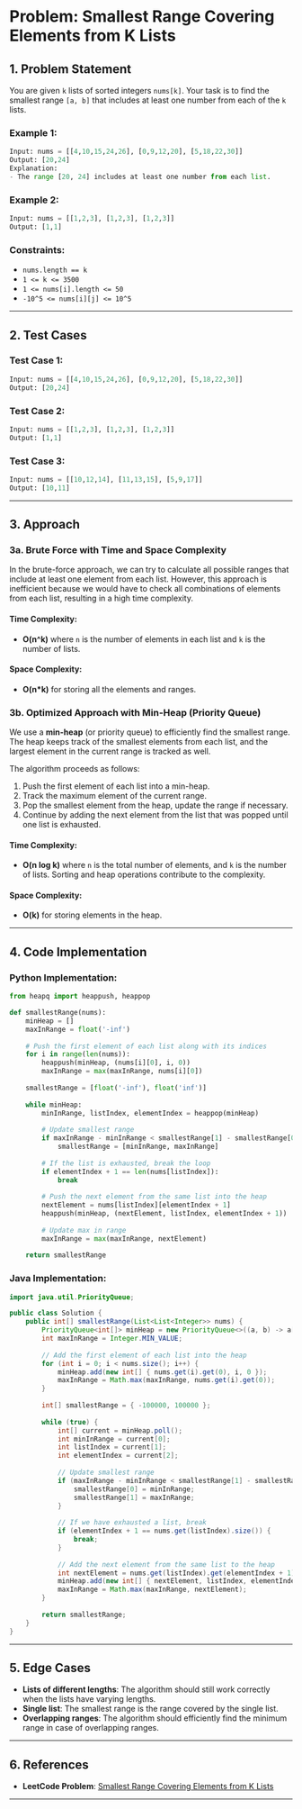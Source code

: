 # Problem: Smallest Range Covering Elements from K Lists

## 1. Problem Statement

You are given `k` lists of sorted integers `nums[k]`. Your task is to find the smallest range `[a, b]` that includes at least one number from each of the `k` lists.

### Example 1:
```python
Input: nums = [[4,10,15,24,26], [0,9,12,20], [5,18,22,30]]
Output: [20,24]
Explanation: 
- The range [20, 24] includes at least one number from each list.
```

### Example 2:
```python
Input: nums = [[1,2,3], [1,2,3], [1,2,3]]
Output: [1,1]
```

### Constraints:
- `nums.length == k`
- `1 <= k <= 3500`
- `1 <= nums[i].length <= 50`
- `-10^5 <= nums[i][j] <= 10^5`

---

## 2. Test Cases

### Test Case 1:
```python
Input: nums = [[4,10,15,24,26], [0,9,12,20], [5,18,22,30]]
Output: [20,24]
```

### Test Case 2:
```python
Input: nums = [[1,2,3], [1,2,3], [1,2,3]]
Output: [1,1]
```

### Test Case 3:
```python
Input: nums = [[10,12,14], [11,13,15], [5,9,17]]
Output: [10,11]
```

---

## 3. Approach

### 3a. Brute Force with Time and Space Complexity

In the brute-force approach, we can try to calculate all possible ranges that include at least one element from each list. However, this approach is inefficient because we would have to check all combinations of elements from each list, resulting in a high time complexity.

#### Time Complexity:
- **O(n^k)** where `n` is the number of elements in each list and `k` is the number of lists.

#### Space Complexity:
- **O(n*k)** for storing all the elements and ranges.

### 3b. Optimized Approach with Min-Heap (Priority Queue)

We use a **min-heap** (or priority queue) to efficiently find the smallest range. The heap keeps track of the smallest elements from each list, and the largest element in the current range is tracked as well. 

The algorithm proceeds as follows:
1. Push the first element of each list into a min-heap.
2. Track the maximum element of the current range.
3. Pop the smallest element from the heap, update the range if necessary.
4. Continue by adding the next element from the list that was popped until one list is exhausted.

#### Time Complexity:
- **O(n log k)** where `n` is the total number of elements, and `k` is the number of lists. Sorting and heap operations contribute to the complexity.

#### Space Complexity:
- **O(k)** for storing elements in the heap.

---

## 4. Code Implementation

### Python Implementation:
```python
from heapq import heappush, heappop

def smallestRange(nums):
    minHeap = []
    maxInRange = float('-inf')
    
    # Push the first element of each list along with its indices
    for i in range(len(nums)):
        heappush(minHeap, (nums[i][0], i, 0))
        maxInRange = max(maxInRange, nums[i][0])
    
    smallestRange = [float('-inf'), float('inf')]
    
    while minHeap:
        minInRange, listIndex, elementIndex = heappop(minHeap)
        
        # Update smallest range
        if maxInRange - minInRange < smallestRange[1] - smallestRange[0]:
            smallestRange = [minInRange, maxInRange]
        
        # If the list is exhausted, break the loop
        if elementIndex + 1 == len(nums[listIndex]):
            break
        
        # Push the next element from the same list into the heap
        nextElement = nums[listIndex][elementIndex + 1]
        heappush(minHeap, (nextElement, listIndex, elementIndex + 1))
        
        # Update max in range
        maxInRange = max(maxInRange, nextElement)
    
    return smallestRange
```

### Java Implementation:
```java
import java.util.PriorityQueue;

public class Solution {
    public int[] smallestRange(List<List<Integer>> nums) {
        PriorityQueue<int[]> minHeap = new PriorityQueue<>((a, b) -> a[0] - b[0]);
        int maxInRange = Integer.MIN_VALUE;
        
        // Add the first element of each list into the heap
        for (int i = 0; i < nums.size(); i++) {
            minHeap.add(new int[] { nums.get(i).get(0), i, 0 });
            maxInRange = Math.max(maxInRange, nums.get(i).get(0));
        }
        
        int[] smallestRange = { -100000, 100000 };
        
        while (true) {
            int[] current = minHeap.poll();
            int minInRange = current[0];
            int listIndex = current[1];
            int elementIndex = current[2];
            
            // Update smallest range
            if (maxInRange - minInRange < smallestRange[1] - smallestRange[0]) {
                smallestRange[0] = minInRange;
                smallestRange[1] = maxInRange;
            }
            
            // If we have exhausted a list, break
            if (elementIndex + 1 == nums.get(listIndex).size()) {
                break;
            }
            
            // Add the next element from the same list to the heap
            int nextElement = nums.get(listIndex).get(elementIndex + 1);
            minHeap.add(new int[] { nextElement, listIndex, elementIndex + 1 });
            maxInRange = Math.max(maxInRange, nextElement);
        }
        
        return smallestRange;
    }
}
```

---

## 5. Edge Cases

- **Lists of different lengths**: The algorithm should still work correctly when the lists have varying lengths.
- **Single list**: The smallest range is the range covered by the single list.
- **Overlapping ranges**: The algorithm should efficiently find the minimum range in case of overlapping ranges.

---

## 6. References

- **LeetCode Problem**: [Smallest Range Covering Elements from K Lists](https://leetcode.com/problems/smallest-range-covering-elements-from-k-lists/)

---
